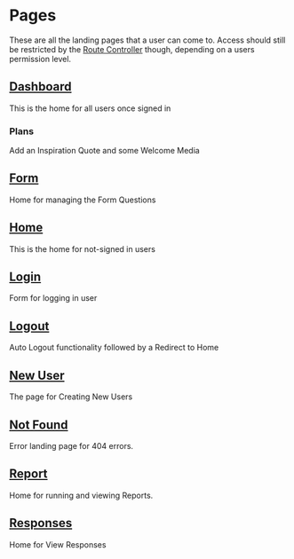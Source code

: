 # Pages 
These are all the landing pages that a user can come to. Access should still be restricted by the [Route Controller](../Controller/RouteController.js) though, depending on a users permission level.

## [Dashboard](Dashboard.js)
This is the home for all users once signed in

### Plans
Add an Inspiration Quote and some Welcome Media 

## [Form](Form.js) 
Home for managing the Form Questions 

## [Home](Home.js) 
This is the home for not-signed in users 

## [Login](Login.js) 
Form for logging in user

## [Logout](Logout.js)
Auto Logout functionality followed by a Redirect to Home

## [New User](NewUser.js)
The page for Creating New Users 

## [Not Found](NotFound.js)
Error landing page for 404 errors. 

## [Report](Report.js) 
Home for running and viewing Reports.

## [Responses](Responses.js)
Home for View Responses 
